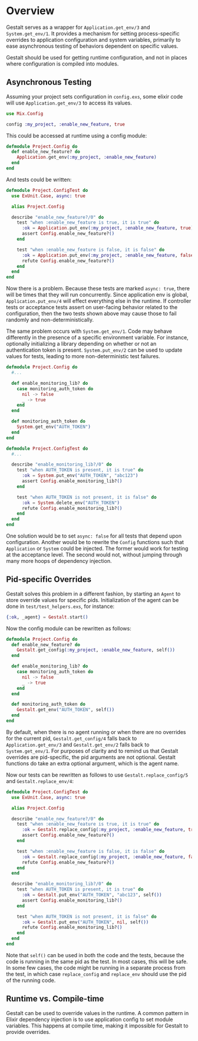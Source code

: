 Overview
========

Gestalt serves as a wrapper for `Application.get_env/3` and `System.get_env/1`. It provides a mechanism for setting
process-specific overrides to application configuration and system variables, primarily to ease asynchronous testing of
behaviors dependent on specific values.

Gestalt should be used for getting runtime configuration, and not in places where configuration is compiled into
modules.


## Asynchronous Testing

Assuming your project sets configuration in `config.exs`, some elixir code will use `Application.get_env/3` to access
its values.

```elixir
use Mix.Config

config :my_project, :enable_new_feature, true
```

This could be accessed at runtime using a config module:

```elixir
defmodule Project.Config do
  def enable_new_feature? do
    Application.get_env(:my_project, :enable_new_feature)
  end
end
```

And tests could be written:

```elixir
defmodule Project.ConfigTest do
  use ExUnit.Case, async: true

  alias Project.Config

  describe "enable_new_feature?/0" do
    test "when :enable_new_feature is true, it is true" do
      :ok = Application.put_env(:my_project, :enable_new_feature, true)
      assert Config.enable_new_feature?()
    end

    test "when :enable_new_feature is false, it is false" do
      :ok = Application.put_env(:my_project, :enable_new_feature, false)
      refute Config.enable_new_feature?()
    end
  end
end
```

Now there is a problem. Because these tests are marked `async: true`, there will be times that they will run
concurrently. Since application env is global, `Application.put_env/4` will effect everything else in the runtime. If
controller tests or acceptance tests assert on user-facing behavior related to the configuration, then the two tests
shown above may cause those to fail randomly and non-deterministically.

The same problem occurs with `System.get_env/1`. Code may behave differently in the presence of a specific environment
variable. For instance, optionally initializing a library depending on whether or not an authentication token is
present. `System.put_env/2` can be used to update values for tests, leading to more non-deterministic test failures.

```elixir
defmodule Project.Config do
  #...

  def enable_monitoring_lib? do
    case monitoring_auth_token do
      nil -> false
      _ -> true
    end
  end

  def monitoring_auth_token do
    System.get_env("AUTH_TOKEN")
  end
end
```

```elixir
defmodule Project.ConfigTest do
  #...

  describe "enable_monitoring_lib?/0" do
    test "when AUTH_TOKEN is present, it is true" do
      :ok = System.put_env("AUTH_TOKEN", "abc123")
      assert Config.enable_monitoring_lib?()
    end

    test "when AUTH_TOKEN is not present, it is false" do
      :ok = System.delete_env("AUTH_TOKEN")
      refute Config.enable_monitoring_lib?()
    end
  end
end
```

One solution would be to set `async: false` for all tests that depend upon configuration. Another would be to rewrite
the `Config` functions such that `Application` or `System` could be injected. The former would work for testing at the
acceptance level. The second would not, without jumping through many more hoops of dependency injection.


## Pid-specific Overrides

Gestalt solves this problem in a different fashion, by starting an `Agent` to store override values for specific pids.
Initialization of the agent can be done in `test/test_helpers.exs`, for instance:

```elixir
{:ok, _agent} = Gestalt.start()
```

Now the config module can be rewritten as follows:

```elixir
defmodule Project.Config do
  def enable_new_feature? do
    Gestalt.get_config(:my_project, :enable_new_feature, self())
  end

  def enable_monitoring_lib? do
    case monitoring_auth_token do
      nil -> false
      _ -> true
    end
  end

  def monitoring_auth_token do
    Gestalt.get_env("AUTH_TOKEN", self())
  end
end
```

By default, when there is no agent running or when there are no overrides for the current pid, `Gestalt.get_config/4`
falls back to `Application.get_env/3` and `Gestalt.get_env/2` falls back to `System.get_env/1`. For purposes of clarity
and to remind us that Gestalt overrides are pid-specific, the pid arguments are not optional. Gestalt functions do take
an extra optional argument, which is the agent name.

Now our tests can be rewritten as follows to use `Gestalt.replace_config/5` and `Gestalt.replace_env/4`:

```elixir
defmodule Project.ConfigTest do
  use ExUnit.Case, async: true

  alias Project.Config

  describe "enable_new_feature?/0" do
    test "when :enable_new_feature is true, it is true" do
      :ok = Gestalt.replace_config(:my_project, :enable_new_feature, true, self())
      assert Config.enable_new_feature?()
    end

    test "when :enable_new_feature is false, it is false" do
      :ok = Gestalt.replace_config(:my_project, :enable_new_feature, false, self())
      refute Config.enable_new_feature?()
    end
  end

  describe "enable_monitoring_lib?/0" do
    test "when AUTH_TOKEN is present, it is true" do
      :ok = Gestalt.put_env("AUTH_TOKEN", "abc123", self())
      assert Config.enable_monitoring_lib?()
    end

    test "when AUTH_TOKEN is not present, it is false" do
      :ok = Gestalt.put_env("AUTH_TOKEN", nil, self())
      refute Config.enable_monitoring_lib?()
    end
  end
end
```

Note that `self()` can be used in both the code and the tests, because the code is running in the same pid as the test.
In most cases, this will be safe. In some few cases, the code might be running in a separate process from the test, in
which case `replace_config` and `replace_env` should use the pid of the running code.


## Runtime vs. Compile-time

Gestalt can be used to override values in the runtime. A common pattern in Elixir dependency injection is to use
application config to set module variables. This happens at compile time, making it impossible for Gestalt to
provide overrides.
